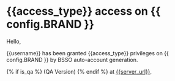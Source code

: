 # {{access_type}} access on {{ config.BRAND }}

Hello,

{{username}} has been granted {{access_type}} privileges on {{ config.BRAND }} by BSSO auto-account generation.

{% if is_qa %} (QA Version) {% endif %} at [{{server_url}}]({{server_url}}).
